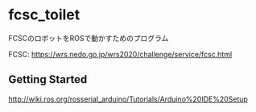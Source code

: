# fcsc_toilet

FCSCのロボットをROSで動かすためのプログラム

FCSC: https://wrs.nedo.go.jp/wrs2020/challenge/service/fcsc.html

## Getting Started

http://wiki.ros.org/rosserial_arduino/Tutorials/Arduino%20IDE%20Setup
